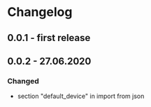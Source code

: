 # Changelog

## 0.0.1 - first release

## 0.0.2 - 27.06.2020 
### Changed
- section "default_device" in import from json
